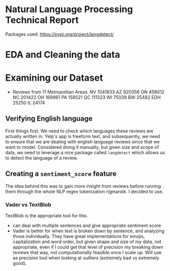 # Natural Language Processing Technical Report

Packages used: https://pypi.org/project/langdetect/


# EDA and Cleaning the data

# Examining our Dataset
- Reviews from 11 Metropolitan Areas.
NV     1041833
AZ      920356
ON      458012
NC      201422
OH      169961
PA      158521
QC      111323
WI       75039
BW       25482
EDH      25250
IL       24174

## Verifying English language
First things first. We need to check which languages these reviews are actually
written in. Yelp's app is freeform  text, and subsequently, we need to ensure that we are dealing with english language reviews since that we want to model. Considered doing it manually, but given size and scope of data, we need to leverage a nice package called `langdetect` which allows us to detect the language of a review.

## Creating a `sentiment_score` feature
The idea behind this was to gain more insight from reviews before running them through the whole NLP regex tokenization rigmarole. I decided to use.

### Vader vs TextBlob
TextBlob is the appropriate tool for this.
- can deal with multiple sentences and give appropriate sentiment score
- Vader is better for when text is broken down by sentence, and analyzing those individually. They have great implementations for emojis, capitalization and word order, but given shape and size of my data, not appropriate, even if I could get that level of precision my breaking down reviews that way, not computationally feasible once I scale up. Will use as precision tool when looking at outliers (extremely bad vs extremely good).
